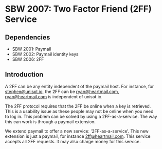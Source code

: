 SBW 2007: Two Factor Friend (2FF) Service
======================================

Dependencies
------------

* SBW 2001: Paymail
* SBW 2002: Paymail identity keys
* SBW 2006: 2FF

Introduction
------------

A 2FF can be any entity independent of the paymail host. For instance, for
stephen@unisot.io, the 2FF can be ryan@heartmail.com, ryan@heartmail.com is
independent of unisot.io.

The 2FF protocol requires that the 2FF be online when a key is retrieved. This
is a usability issue as these people may not be online when you need to log in.
This problem can be solved by using a 2FF-as-a-service. The way this can work is
through a paymail extension.

We extend paymail to offer a new service: '2FF-as-a-service'. This new extension
is just a paymail, for instance 2ff@heartmail.com. This service accepts all 2FF
requests. It may also charge money for this service.